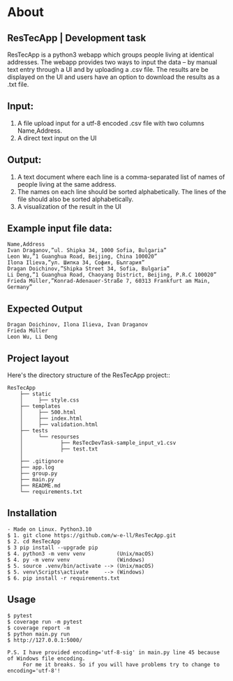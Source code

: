 About
=====

ResTecApp | Development task
----------------------------

ResTecApp is a python3 webapp which groups people living at identical addresses. The
webapp provides two ways to input the data – by manual text entry through a UI
and by uploading а .csv file.
The results are be displayed on the UI and users have an option to download
the results as a .txt file.

Input:
------

1. A file upload input for a utf-8 encoded .csv file with two columns Name,Address.
2. A direct text input on the UI

Output:
-------
1. A text document where each line is a comma-separated list of names of people living at the same address. 
2. The names on each line should be sorted alphabetically. The lines of the file should also be sorted alphabetically.
3. A visualization of the result in the UI


Example input file data:
------------------------
    Name,Address
    Ivan Draganov,”ul. Shipka 34, 1000 Sofia, Bulgaria”
    Leon Wu,”1 Guanghua Road, Beijing, China 100020”
    Ilona Ilieva,”ул. Шипка 34, София, България”
    Dragan Doichinov,”Shipka Street 34, Sofia, Bulgaria”
    Li Deng,”1 Guanghua Road, Chaoyang District, Beijing, P.R.C 100020”
    Frieda Müller,”Konrad-Adenauer-Straße 7, 60313 Frankfurt am Main, Germany”

Expected Output
---------------
    Dragan Doichinov, Ilona Ilieva, Ivan Draganov
    Frieda Müller
    Leon Wu, Li Deng


Project layout
--------------

Here's the directory structure of the ResTecApp project::
    
    ResTecApp
        ├── static
        │     ├── style.css
        ├── templates
        │     ├── 500.html
        │     ├── index.html
        │     ├── validation.html
        ├── tests
        │     └── resourses
        │            ├── ResTecDevTask-sample_input_v1.csv
        │            ├── test.txt
        │
        ├── .gitignore
        ├── app.log
        ├── group.py
        ├── main.py
        ├── README.md       
        └── requirements.txt

Installation
------------
   
    - Made on Linux. Python3.10
    $ 1. git clone https://github.com/w-e-ll/ResTecApp.git
    $ 2. cd ResTecApp 
    $ 3 pip install --upgrade pip
    $ 4. python3 -m venv venv          (Unix/macOS) 
    $ 4. py -m venv venv               (Windows)
    $ 5. source .venv/bin/activate --> (Unix/macOS)
    $ 5. venv\Scripts\activate     --> (Windows)
    $ 6. pip install -r requirements.txt


Usage
-----
    
    $ pytest 
    $ coverage run -m pytest
    $ coverage report -m
    $ python main.py run
    $ http://127.0.0.1:5000/

    P.S. I have provided encoding='utf-8-sig' in main.py line 45 because of Windows file encoding. 
         For me it breaks. So if you will have problems try to change to encoding='utf-8'!
